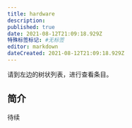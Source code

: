 ```yaml
---
title: hardware
description: 
published: true
date: 2021-08-12T21:09:18.929Z
特殊标签标记: #无标签
editor: markdown
dateCreated: 2021-08-12T21:09:18.929Z
---
```


请到左边的树状列表，进行查看条目。

## 简介

待续
